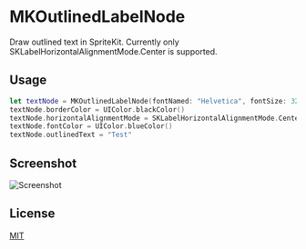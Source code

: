 # MKOutlinedLabelNode
Draw outlined text in SpriteKit. Currently only SKLabelHorizontalAlignmentMode.Center is supported.

Usage
-----
```swift
let textNode = MKOutlinedLabelNode(fontNamed: "Helvetica", fontSize: 32)
textNode.borderColor = UIColor.blackColor()
textNode.horizontalAlignmentMode = SKLabelHorizontalAlignmentMode.Center
textNode.fontColor = UIColor.blueColor()
textNode.outlinedText = "Test"
```

Screenshot
----------

![Screenshot](https://raw.githubusercontent.com/marioklaver/MKOutlinedLabelNode/master/OutlinedText.png)

License
-------
[MIT](https://github.com/marioklaver/MKOutlinedLabelNode/blob/master/LICENSE)
